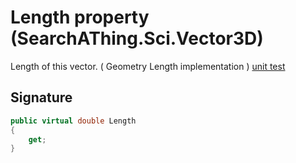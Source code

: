 # Length property (SearchAThing.Sci.Vector3D)
Length of this vector.
            ( Geometry Length implementation )
            [unit test](/test/Vector3D/Vector3DTest_0002.cs)

## Signature
```csharp
public virtual double Length
{
    get;
}
```
